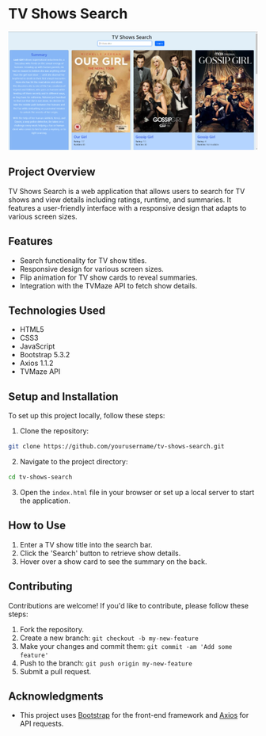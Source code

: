 # TV Shows Search

![alt text](website.png)

## Project Overview
TV Shows Search is a web application that allows users to search for TV shows and view details including ratings, runtime, and summaries. It features a user-friendly interface with a responsive design that adapts to various screen sizes.

## Features
- Search functionality for TV show titles.
- Responsive design for various screen sizes.
- Flip animation for TV show cards to reveal summaries.
- Integration with the TVMaze API to fetch show details.

## Technologies Used
- HTML5
- CSS3
- JavaScript
- Bootstrap 5.3.2
- Axios 1.1.2
- TVMaze API

## Setup and Installation
To set up this project locally, follow these steps:

1. Clone the repository:
```sh
git clone https://github.com/yourusername/tv-shows-search.git
```

2. Navigate to the project directory:
```sh
cd tv-shows-search
```

3. Open the `index.html` file in your browser or set up a local server to start the application.

## How to Use
1. Enter a TV show title into the search bar.
2. Click the 'Search' button to retrieve show details.
3. Hover over a show card to see the summary on the back.

## Contributing
Contributions are welcome! If you'd like to contribute, please follow these steps:

1. Fork the repository.
2. Create a new branch: `git checkout -b my-new-feature`
3. Make your changes and commit them: `git commit -am 'Add some feature'`
4. Push to the branch: `git push origin my-new-feature`
5. Submit a pull request.

## Acknowledgments
- This project uses [Bootstrap](https://getbootstrap.com/) for the front-end framework and [Axios](https://github.com/axios/axios) for API requests.
